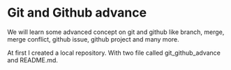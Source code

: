 # Git and Github advance

We will learn some advanced concept on git and github like branch, merge, merge conflict, github issue, github project and many more.

At first I created a local repository. With two file called git_github_advance and README.md.